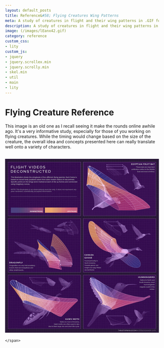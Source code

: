 ```yaml
---
layout: default_posts
title: Reference&#58; Flying Creatures Wing Patterns
meta: A study of creatures in flight and their wing patterns in .GIF format. Helpful reference for any flying character you are working on.
description: A study of creatures in flight and their wing patterns in .GIF format. Helpful reference for any flying character you are working on.
image: (/images/lEanx42.gif)
category: reference
custom_css:
- lity
custom_js:
- jquery
- jquery.scrollex.min
- jquery.scrolly.min
- skel.min
- util
- main
- lity
---
```

<h1 class="major">Flying Creature Reference</h1>
This image is an old one as I recall seeing it make the rounds online awhile ago. It's a very informative study, especially for those of you working on flying creatures. While the timing would change based on the size of the creature, the overall idea and concepts presented here can really translate well onto a variety of characters.
<br />
<br />
<div>
    <span class="image fit_half">

![image tooltip here](/images/lEanx42.gif)

    </span>
   
</div>





